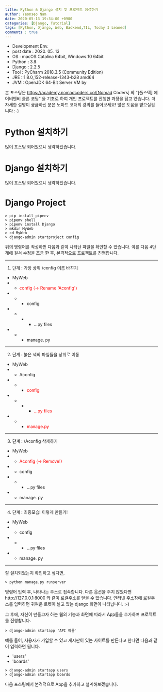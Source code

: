 ```yaml
---
title: Python & Django 설치 및 프로젝트 생성하기
author: Yeonseo Nam
date: 2020-05-13 19:34:00 +0900
categories: [Django, Tutorial]
tags: [Python, Django, Web, Backend,TIL, Today I Leaned]
comments : true
---
```

* Development Env.
* post date : 2020. 05. 13
* OS : macOS Catalina 64bit, Windows 10 64bit
* Python : 3.8
* Django : 2.2.5
* Tool : PyCharm 2018.3.5 (Community Edition)
* JRE : 1.8.0_152-release-1343-b28 amd64
* JVM : OpenJDK 64-Bit Server VM by 

본 포스팅은 https://academy.nomadcoders.co/[Nomad Coders] 의 "[풀스택] 에어비엔비 클론 코딩" 을 기초로 하여 개인 프로젝트를 진행한 과정을 담고 있습니다. 더 자세한 설명이 궁금하신 분은 노마드 코더의 강의를 들어보세요! 많은 도움을 받으실겁니다 :-)



# Python  설치하기
많이 포스팅 되어있으니 생략하겠습니다.

# Django 설치하기
많이 포스팅 되어있으니 생략하겠습니다.

# Django Project
``` commend
> pip install pipenv
> pipenv shell
> pipenv install Django
> mkdir MyWeb
> cd MyWeb
> django-admin startproject config
```
위의 명령어를 작성하면 다음과 같이 나타난 파일을 확인할 수 있습니다. 이를 다음 4단계에 걸쳐 수정을 조금 한 후, 본격적으로 프로젝트를 진행합니다.

---
1. 단계 : 가장 상위 /config 이름 바꾸기
- MyWeb
- - <span style="color:red">config (-> Rename 'Aconfig')</span>
- - - config
- - - - ...py files
- - - manage. py

---
2. 단계 : 붉은 색의 파일들을 상위로 이동
- MyWeb
- - Aconfig
- - - <span style="color:red">config</span>
- - - - <span style="color:red">...py files</span>
- - - <span style="color:red">manage.py</span>

---
3. 단계 : /Aconfig 삭제하기
- MyWeb
- - <span style="color:red">Aconfig (-> Remove!)</span>
- - config
- - - ...py files
- - manage. py

---
4. 단계 : 최종모습! 이렇게 만들기!
- MyWeb
- - config
- - - ...py files
- - manage. py

---


잘 설치되었는지 확인하고 싶다면,
``` commend
> python manage.py runserver
```
명령어 입력 후, 나타나는 주소로 접속합니다. 다른 옵션을 주지 않았다면 http://127.0.0.1:8000 와 같이 로컬주소를 얻을 수 있습니다. 인터넷 주소창에 로컬주소를 입력하면 귀여운 로켓이 날고 있는 django 화면이 나타납니다. :-)

그 후에, 자신이 만들고자 하는 웹의 기능과 화면에 따라서 App들을 추가하며 프로젝트를 진행합니다.

``` commend
> django-admin startapp 'API 이름'
```
예를 들어, 사용자가 가입할 수 있고 게시판이 있는 사이트를 만든다고 한다면 다음과 같이 입력하면 됩니다.
- 'users'
- 'boards'
``` commend
> django-admin startapp users
> django-admin startapp boards
```


다음 포스팅에서 본격적으로 App을 추가하고 설계해보겠습니다.
